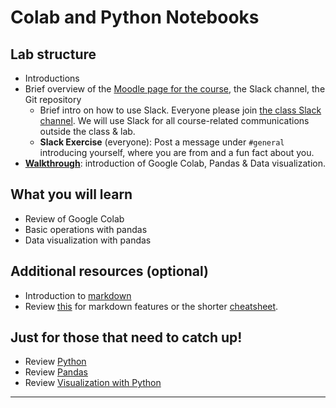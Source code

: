 # Colab and Python Notebooks

## Lab structure

- Introductions
- Brief overview of the [Moodle page for the course](https://moodle.unil.ch/course/view.php?id=27761), the Slack channel, the Git repository
  - Brief intro on how to use Slack. Everyone please join [the class Slack channel](https://join.slack.com/t/datasciencema-l7g7330/shared_invite/zt-23njnf5hu-7Hl5AooM1iE4sAy5Tx2~XA). We will use Slack for all course-related communications outside the class & lab.
  - **Slack Exercise** (everyone): Post a message under `#general` introducing yourself, where you are from and a fun fact about you.
- **[Walkthrough](https://github.com/michalis0/DataScience_and_MachineLearning/blob/master/Week_2/Week_2.ipynb)**: introduction of Google Colab, Pandas & Data visualization.

## What you will learn 
- Review of Google Colab
- Basic operations with pandas
- Data visualization with pandas 

## Additional resources (optional)
- Introduction to [markdown](https://colab.research.google.com/notebooks/markdown_guide.ipynb)
- Review [this](https://www.markdownguide.org/basic-syntax/) for markdown features or the shorter [cheatsheet](https://github.com/adam-p/markdown-here/wiki/Markdown-Cheatsheet).

    
## Just for those that need to catch up!
 - Review [Python](https://www.kaggle.com/learn/python)
 - Review [Pandas](https://www.kaggle.com/learn/pandas)
 - Review [Visualization with Python](https://www.kaggle.com/learn/data-visualization)



---

